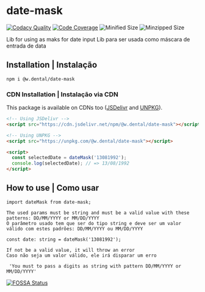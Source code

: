 # date-mask
[![Codacy Quality](https://app.codacy.com/project/badge/Grade/4d32ff0c02374a6bb5ebf6508849677c)](https://www.codacy.com/gh/W-Dental/date-mask?utm_source=github.com&amp;utm_medium=referral&amp;utm_content=W-Dental/date-mask&amp;utm_campaign=Badge_Grade)
[![Code Coverage](https://app.codacy.com/project/badge/Coverage/4d32ff0c02374a6bb5ebf6508849677c)](https://www.codacy.com/gh/W-Dental/date-mask?utm_source=github.com&utm_medium=referral&utm_content=W-Dental/date-mask&utm_campaign=Badge_Coverage)
![Minified Size](https://img.shields.io/bundlephobia/min/@w.dental/date-mask)
![Minzipped Size](https://img.shields.io/bundlephobia/minzip/@w.dental/date-mask)

Lib for using as maks for date input
Lib para ser usada como máscara de entrada de data

## Installation | Instalação
`npm i @w.dental/date-mask`
### CDN Installation | Instalação via CDN
This package is available on CDNs too ([JSDelivr](https://www.jsdelivr.com/) and [UNPKG](https://unpkg.com/)).

```html
<!-- Using JSDelivr -->
<script src="https://cdn.jsdelivr.net/npm/@w.dental/date-mask"></script>

<!-- Using UNPKG -->
<script src="https://unpkg.com/@w.dental/date-mask"></script>

<script>
  const selectedDate = dateMask('13081992');
  console.log(selectedDate); // => 13/08/1992
</script>
```

## How to use | Como usar
 ```import dateMask from date-mask;```

    The used params must be string and must be a valid value with these patterns: DD/MM/YYYY or MM/DD/YYYY 
    O parâmetro usado tem que ser do tipo string e deve ser um valor válido com estes padrões: DD/MM/YYYY ou MM/DD/YYYY
 ```const date: string = dateMask('13081992');```

    If not be a valid value, it will throw an error
    Caso não seja um valor válido, ele irá disparar um erro 
 ``` 'You must to pass a digits as string with pattern DD/MM/YYYY or MM/DD/YYYY'```   

[![FOSSA Status](https://app.fossa.com/api/projects/git%2Bgithub.com%2FW-Dental%2Fdate-mask.svg?type=shield)](https://app.fossa.com/projects/git%2Bgithub.com%2FW-Dental%2Fdate-mask?ref=badge_shield)